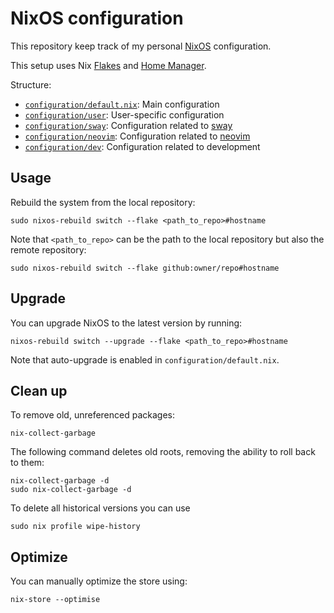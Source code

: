 # NixOS configuration

This repository keep track of my personal [NixOS][nixos] configuration.

This setup uses Nix [Flakes][flakes] and [Home Manager][home-manager].

Structure:
- [`configuration/default.nix`][configuration]: Main configuration
- [`configuration/user`][user]: User-specific configuration
- [`configuration/sway`][sway-config]: Configuration related to [sway][sway]
- [`configuration/neovim`][neovim-config]: Configuration related to [neovim][neovim]
- [`configuration/dev`][dev]: Configuration related to development

## Usage

Rebuild the system from the local repository:
```
sudo nixos-rebuild switch --flake <path_to_repo>#hostname
```

Note that `<path_to_repo>` can be the path to the local repository but also the remote repository:
```
sudo nixos-rebuild switch --flake github:owner/repo#hostname
```

## Upgrade

You can upgrade NixOS to the latest version by running:
```
nixos-rebuild switch --upgrade --flake <path_to_repo>#hostname
```

Note that auto-upgrade is enabled in `configuration/default.nix`.

## Clean up

To remove old, unreferenced packages:
```
nix-collect-garbage
```

The following command deletes old roots, removing the ability to roll back to them:
```
nix-collect-garbage -d
sudo nix-collect-garbage -d
```

To delete all historical versions you can use
```
sudo nix profile wipe-history
```

## Optimize

You can manually optimize the store using:
```
nix-store --optimise
```

[nixos]: https://nixos.org
[home-manager]: https://github.com/nix-community/home-manager
[flakes]: https://nixos.wiki/wiki/flakes
[sway]: https://swaywm.org
[neovim]: https://neovim.io
[devshell]: https://nixos.wiki/wiki/Development_environment_with_nix-shell#nix_develop
[configuration]: https://github.com/yozhgoor/nixos/blob/main/configuration/default.nix
[user]: https://github.com/yozhgoor/nixos/blob/main/configuration/user
[sway-config]: https://github.com/yozhgoor/nixos/blob/main/configuration/sway
[neovim-config]: https://github.com/yozhgoor/nixos/blob/main/configuration/neovim
[dev]: https://github.com/yozhgoor/nixos/blob/main/configuration/dev
